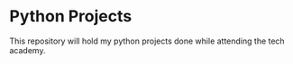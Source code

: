 # Python Projects
 This repository will hold my python projects done while attending the tech academy.

